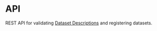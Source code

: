 # API

REST API for validating [Dataset Descriptions](/glossary.md#dataset-description) and registering datasets.
